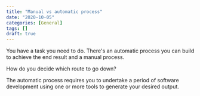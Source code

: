 ```yaml
---
title: "Manual vs automatic process"
date: "2020-10-05"
categories: [General]
tags: []
draft: true
---
```


You have a task you need to do. There's an automatic process you can build to achieve the end result and a manual process.

How do you decide which route to go down?

The automatic process requires you to undertake a period of software development using one or more tools to generate your desired output.
